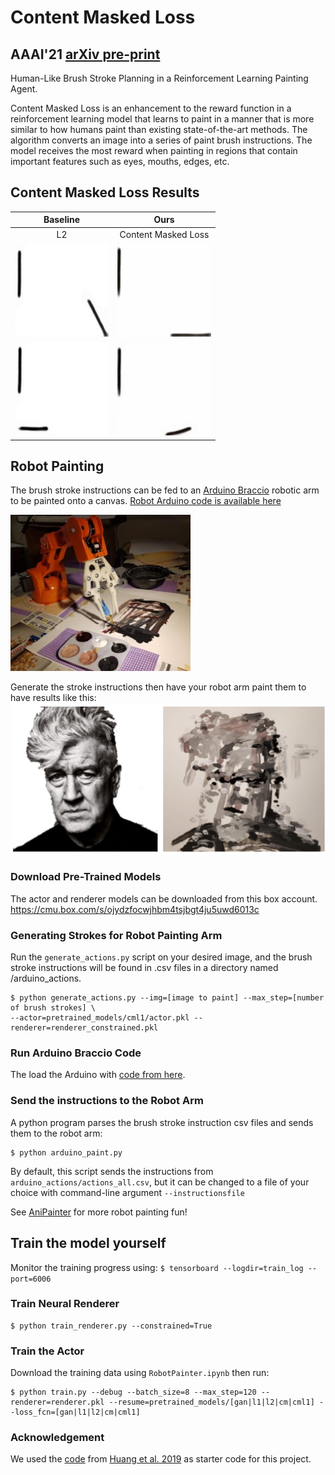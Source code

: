 # Content Masked Loss 

## AAAI'21 [arXiv pre-print](https://arxiv.org/abs/2012.10043)

Human-Like Brush Stroke Planning in a Reinforcement Learning Painting Agent. 




Content Masked Loss is an enhancement to the reward function in a reinforcement learning model that learns to paint in a manner that is more similar to how humans paint than existing state-of-the-art methods.  The algorithm converts an image into a series of paint brush instructions.  The model receives the most reward when painting in regions that contain important features such as eyes, mouths, edges, etc.


## Content Masked Loss Results

| Baseline      | Ours |
| :----: | :----: |
| L2      | Content Masked Loss     |
| <img src="gifs/base12.gif" height="150" title="Baseline">   | <img src="gifs/ours12.gif" height="150" title="Ours">        |
| <img src="gifs/base20.gif" height="150" title="Baseline">   | <img src="gifs/ours20.gif" height="150" title="Ours">        |


## Robot Painting
The brush stroke instructions can be fed to an [Arduino Braccio](https://store.arduino.cc/usa/tinkerkit-braccio) robotic arm to be painted onto a canvas.  [Robot Arduino code is available here](https://create.arduino.cc/editor/skeeter_man/c5805760-4e8c-48e7-898d-a6abf2ed9097/preview)

<img src="image/braccio.jpg" height="250" alt="Braccio Arm Paints Humanoid Painter Strokes">

Generate the stroke instructions then have your robot arm paint them to have results like this:
![A Photo of Director David Lynch](image/painting_example.png "A Painting of Director David Lynch")


### Download Pre-Trained Models
The actor and renderer models can be downloaded from this box account.
https://cmu.box.com/s/ojydzfocwjhbm4tsjbgt4ju5uwd6013c

### Generating Strokes for Robot Painting Arm
Run the `generate_actions.py` script on your desired image, and the brush stroke instructions will be found in .csv files in a directory named /arduino_actions.
```
$ python generate_actions.py --img=[image to paint] --max_step=[number of brush strokes] \
--actor=pretrained_models/cml1/actor.pkl --renderer=renderer_constrained.pkl
```
### Run Arduino Braccio Code
The load the Arduino with [code from here](https://create.arduino.cc/editor/skeeter_man/c5805760-4e8c-48e7-898d-a6abf2ed9097/preview).
### Send the instructions to the Robot Arm
A python program parses the brush stroke instruction csv files and sends them to the robot arm:
```
$ python arduino_paint.py
```
By default, this script sends the instructions from `arduino_actions/actions_all.csv`, but it can be changed to a file of your choice with command-line argument `--instructionsfile`

See [AniPainter](https://github.com/pschaldenbrand/AniPainter) for more robot painting fun!

## Train the model yourself
Monitor the training progress using: `$ tensorboard --logdir=train_log --port=6006`
### Train Neural Renderer
```
$ python train_renderer.py --constrained=True
```
### Train the Actor
Download the training data using `RobotPainter.ipynb` then run:
```
$ python train.py --debug --batch_size=8 --max_step=120 --renderer=renderer.pkl --resume=pretrained_models/[gan|l1|l2|cm|cml1] --loss_fcn=[gan|l1|l2|cm|cml1]
```


### Acknowledgement 
We used the [code](https://github.com/megvii-research/ICCV2019-LearningToPaint) from [Huang et al. 2019](https://arxiv.org/abs/1903.04411) as starter code for this project.
